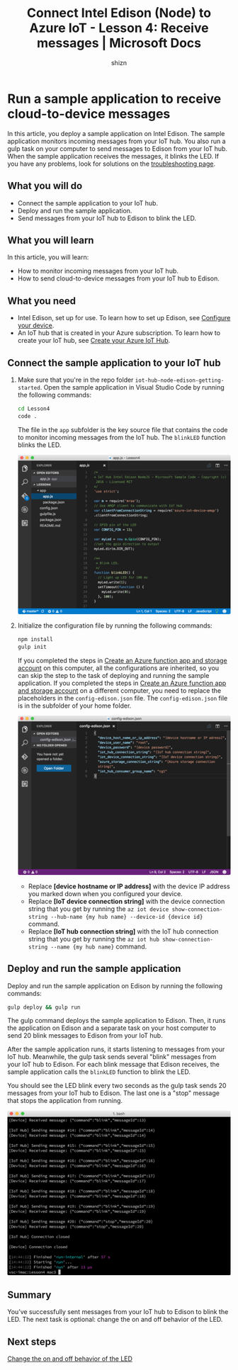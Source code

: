 ﻿---
title: 'Connect Intel Edison (Node) to Azure IoT - Lesson 4: Receive messages | Microsoft Docs'
description: A sample application runs on Edison and monitors incoming messages from your IoT hub. A new gulp task sends messages to Edison from your IoT hub to blink the LED.
services: iot-hub
documentationcenter: ''
author: shizn
manager: timtl
tags: ''
keywords: 'arduino control led from web, arduino control led via web'

ROBOTS: NOINDEX
redirect_url: /azure/iot-hub/iot-hub-intel-edison-kit-node-get-started

ms.assetid: bc738bf6-e38d-4024-82d7-39b6c2d4bacb
ms.service: iot-hub
ms.devlang: nodejs
ms.topic: article
ms.tgt_pltfrm: na
ms.workload: na
ms.date: 3/21/2017
ms.author: xshi

---
# Run a sample application to receive cloud-to-device messages
In this article, you deploy a sample application on Intel Edison. The sample application monitors incoming messages from your IoT hub. You also run a gulp task on your computer to send messages to Edison from your IoT hub. When the sample application receives the messages, it blinks the LED. If you have any problems, look for solutions on the [troubleshooting page][troubleshooting].

## What you will do
* Connect the sample application to your IoT hub.
* Deploy and run the sample application.
* Send messages from your IoT hub to Edison to blink the LED.

## What you will learn
In this article, you will learn:
* How to monitor incoming messages from your IoT hub.
* How to send cloud-to-device messages from your IoT hub to Edison.

## What you need
* Intel Edison, set up for use. To learn how to set up Edison, see [Configure your device][configure-your-device].
* An IoT hub that is created in your Azure subscription. To learn how to create your IoT hub, see [Create your Azure IoT Hub][create-your-azure-iot-hub].

## Connect the sample application to your IoT hub
1. Make sure that you're in the repo folder `iot-hub-node-edison-getting-started`. Open the sample application in Visual Studio Code by running the following commands:

   ```bash
   cd Lesson4
   code .
   ```

   The file in the `app` subfolder is the key source file that contains the code to monitor incoming messages from the IoT hub. The `blinkLED` function blinks the LED.

   ![Repo structure in the sample application][repo-structure]
2. Initialize the configuration file by running the following commands:

   ```bash
   npm install
   gulp init
   ```

   If you completed the steps in [Create an Azure function app and storage account][create-an-azure-function-app-and-storage-account] on this computer, all the configurations are inherited, so you can skip the step to the task of deploying and running the sample application. If you completed the steps in [Create an Azure function app and storage account][create-an-azure-function-app-and-storage-account] on a different computer, you need to replace the placeholders in the `config-edison.json` file. The `config-edison.json` file is in the subfolder of your home folder.

   ![Contents of the config-edison.json file](media/iot-hub-intel-edison-lessons/lesson4/config-edison.png)

   * Replace **[device hostname or IP address]** with the device IP address you marked down when you configured your device.
   * Replace **[IoT device connection string]** with the device connection string that you get by running the `az iot device show-connection-string --hub-name {my hub name} --device-id {device id}` command.
   * Replace **[IoT hub connection string]** with the IoT hub connection string that you get by running the `az iot hub show-connection-string --name {my hub name}` command.

## Deploy and run the sample application
Deploy and run the sample application on Edison by running the following commands:

```bash
gulp deploy && gulp run
```

The gulp command deploys the sample application to Edison. Then, it runs the application on Edison and a separate task on your host computer to send 20 blink messages to Edison from your IoT hub.

After the sample application runs, it starts listening to messages from your IoT hub. Meanwhile, the gulp task sends several "blink" messages from your IoT hub to Edison. For each blink message that Edison receives, the sample application calls the `blinkLED` function to blink the LED.

You should see the LED blink every two seconds as the gulp task sends 20 messages from your IoT hub to Edison. The last one is a "stop" message that stops the application from running.

![Sample application with gulp command and blink messages][gulp-command-and-blink-messages]

## Summary
You’ve successfully sent messages from your IoT hub to Edison to blink the LED. The next task is optional: change the on and off behavior of the LED.

## Next steps
[Change the on and off behavior of the LED][change-the-on-and-off-behavior-of-the-led]

<!-- Images and links -->

[troubleshooting]: iot-hub-intel-edison-kit-node-troubleshooting.md
[configure-your-device]: iot-hub-intel-edison-kit-node-lesson1-configure-your-device.md
[create-your-azure-iot-hub]: iot-hub-intel-edison-kit-node-lesson2-prepare-azure-iot-hub.md
[repo-structure]: media/iot-hub-intel-edison-lessons/lesson4/repo_structure.png
[create-an-azure-function-app-and-storage-account]: iot-hub-intel-edison-kit-node-lesson3-deploy-resource-manager-template.md
[gulp-command-and-blink-messages]: media/iot-hub-intel-edison-lessons/lesson4/gulp_blink.png
[change-the-on-and-off-behavior-of-the-led]: iot-hub-intel-edison-kit-node-lesson4-change-led-behavior.md